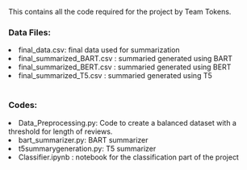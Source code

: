 This contains all the code required for the project by Team Tokens.

<h3>Data Files:</h3>
<li> final_data.csv: final data used for summarization</li>
<li> final_summarized_BART.csv : summaried generated using BART</li>
<li> final_summarized_BERT.csv : summaried generated using BERT</li>
<li> final_summarized_T5.csv : summaried generated using T5</li>
<br>
<h3>Codes:</h3>
<li>Data_Preprocessing.py: Code to create a balanced dataset with a threshold for length of reviews. </li>
<li>bart_summarizer.py: BART summarizer</li>
<li>t5summarygeneration.py: T5 summarizer</li>
<li> Classifier.ipynb : notebook for the classification part of the project </li>
